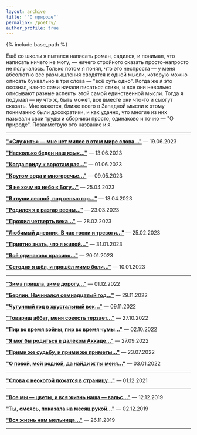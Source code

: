 ```yaml
---
layout: archive
title: '"О природе"'
permalink: /poetry/
author_profile: true
---
```


{% include base_path %}

Ещё со школы я пытался написать роман, садился, и понимал, что написать ничего не могу, — ничего 
стройного сказать просто-напросто не получалось. Только потом я понял, что это неспроста — у меня абсолютно все 
размышления сводятся к одной мысли, которую можно описать буквально в три слова — "всё суть одно". Когда же я это 
осознал, как-то сами начали писаться стихи, и все они невольно описывают разные аспекты этой самой единственной мысли. 
Тогда я подумал — ну что ж, быть может, все вместе они что-то и смогут сказать. Мне кажется, ближе всего в Западной 
мысли к этому пониманию были досократики, и как удачно, что многие из них называли свои труды и сборники просто, 
одинаково и точно — "О природе". Позаимствую это название и я.

<hr color="#888888" size="4" noshade>

<b><a href="https://areyde.com/poetry/2023-06-19">"«Служить» — мне нет милее в этом мире слова…"</a></b> — 19.06.2023

<b><a href="https://areyde.com/poetry/2023-06-13">"Насколько беден наш язык…"</a></b> — 13.06.2023

<b><a href="https://areyde.com/poetry/2023-06-01">"Когда приду к воротам рая…"</a></b> — 01.06.2023

<b><a href="https://areyde.com/poetry/2023-05-09">"Кругом вода и многоречье…"</a></b> — 09.05.2023

<b><a href="https://areyde.com/poetry/2023-04-25">"Я не хочу на небо к Богу…"</a></b> — 25.04.2023

<b><a href="https://areyde.com/poetry/2023-04-18">"В глуши лесной, под сенью гор…"</a></b> — 18.04.2023

<b><a href="https://areyde.com/poetry/2023-03-23">"Родился я в разгар весны…"</a></b> — 23.03.2023

<b><a href="https://areyde.com/poetry/2023-02-28">"Прожил четверть века…"</a></b> — 28.02.2023

<b><a href="https://areyde.com/poetry/2023-02-25">"Любимый дневник. В час тоски и тревоги…"</a></b> — 25.02.2023

<b><a href="https://areyde.com/poetry/2023-01-31">"Приятно знать, что я живой…"</a></b> — 31.01.2023

<b><a href="https://areyde.com/poetry/2023-01-20">"Всё одинаково красиво…"</a></b> — 20.01.2023

<b><a href="https://areyde.com/poetry/2023-01-10">"Сегодня я шёл, и прошёл мимо боли…"</a></b> — 10.01.2023

<hr color="#888888" size="4" noshade>

<b><a href="https://areyde.com/poetry/2022-12-01">"Зима пришла, зиме дорогу…"</a></b> — 01.12.2022

<b><a href="https://areyde.com/poetry/2022-11-29">"Берлин. Начинался семнадцатый год…"</a></b> — 29.11.2022

<b><a href="https://areyde.com/poetry/2022-11-09">"Чугунный год в хрустальный век…"</a></b> — 09.11.2022 

<b><a href="https://areyde.com/poetry/2022-10-27">"Товарищ аббат, меня совесть терзает…"</a></b>  — 27.10.2022

<b><a href="https://areyde.com/poetry/2022-10-02">"Пир во время войны, пир во время чумы…"</a></b>  — 02.10.2022

<b><a href="https://areyde.com/poetry/2022-09-27">"Я мог бы родиться в далёком Аккаде…"</a></b>  — 27.09.2022

<b><a href="https://areyde.com/poetry/2022-07-23">"Прими же судьбу, и прими же приметы…"</a></b> — 23.07.2022

<b><a href="https://areyde.com/poetry/2022-01-03">"О покой, мой родной, да найди ж ты меня…"</a></b> — 03.01.2022

<hr color="#888888" size="4" noshade>

<b><a href="https://areyde.com/poetry/2021-12-01">"Слова с неохотой ложатся в страницу…"</a></b> — 01.12.2021

<hr color="#888888" size="4" noshade>

<b><a href="https://areyde.com/poetry/2019-12-12">"Все мы — цветы, и вся жизнь наша — вальс…"</a></b> — 12.12.2019

<b><a href="https://areyde.com/poetry/2019-12-02">"Ты, смеясь, показала на месяц рукой…"</a></b> — 02.12.2019

<b><a href="https://areyde.com/poetry/2019-11-26">"Вся жизнь нам мельница…"</a></b> — 26.11.2019

<hr color="#888888" size="4" noshade>

[comment]: <> (<b>ⓘ</b> <span style="color:#888888;"><i>Изредка, я не выкладываю отдельные стихи в публичный доступ. Обычно это вызвано какими-то моральными причинами. )

[comment]: <> (Если вы напишете мне, я с радостью их вам пришлю!</i></span>)